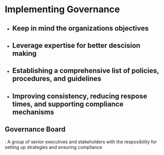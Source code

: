 
# Implementing Governance


- ## Keep in mind the organizations objectives
- ## Leverage expertise for better descision making
- ## Establishing a comprehensive list of policies, procedures, and guidelines
- ## Improving consistency, reducing respose times, and supporting compliance mechanisms


## Governance Board
 : A group of senior executives and stakeholders with the resposibility for setting up strategies and ensuring compliance

